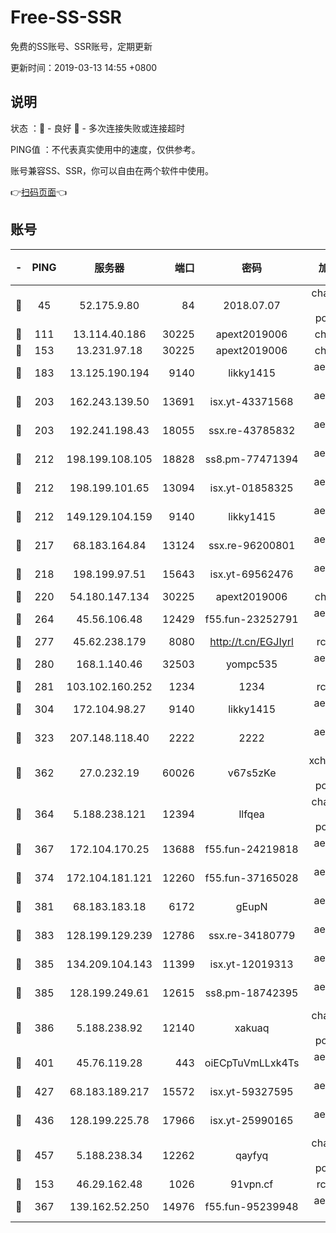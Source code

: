 # Free-SS-SSR

免费的SS账号、SSR账号，定期更新

更新时间：2019-03-13 14:55 +0800

## 说明

状态     ：🙂 - 良好 🙁 - 多次连接失败或连接超时

PING值   ：不代表真实使用中的速度，仅供参考。

账号兼容SS、SSR，你可以自由在两个软件中使用。

👉[扫码页面](https://liesauer.github.io/Free-SS-SSR/)👈

## 账号

|-|PING|服务器|端口|密码|加密方式|区域|
|:----:|:----:|:-----:|-----:|:----:|:----:|:----:|
|🙂|45|52.175.9.80|84|2018.07.07|chacha20-ietf-poly1305|HK|
|🙂|111|13.114.40.186|30225|apext2019006|chacha20|JP|
|🙂|153|13.231.97.18|30225|apext2019006|chacha20|JP|
|🙂|183|13.125.190.194|9140|likky1415|aes-256-cfb|KR|
|🙂|203|162.243.139.50|13691|isx.yt-43371568|aes-256-cfb|US|
|🙂|203|192.241.198.43|18055|ssx.re-43785832|aes-256-cfb|US|
|🙂|212|198.199.108.105|18828|ss8.pm-77471394|aes-256-cfb|US|
|🙂|212|198.199.101.65|13094|isx.yt-01858325|aes-256-cfb|US|
|🙂|212|149.129.104.159|9140|likky1415|aes-256-cfb|HK|
|🙂|217|68.183.164.84|13124|ssx.re-96200801|aes-256-cfb|US|
|🙂|218|198.199.97.51|15643|isx.yt-69562476|aes-256-cfb|US|
|🙂|220|54.180.147.134|30225|apext2019006|chacha20|KR|
|🙂|264|45.56.106.48|12429|f55.fun-23252791|aes-256-cfb|US|
|🙂|277|45.62.238.179|8080|http://t.cn/EGJIyrl|rc4-md5|CA|
|🙂|280|168.1.140.46|32503|yompc535|aes-256-cfb|AU|
|🙂|281|103.102.160.252|1234|1234|rc4-md5|JP|
|🙂|304|172.104.98.27|9140|likky1415|aes-256-cfb|JP|
|🙂|323|207.148.118.40|2222|2222|aes-256-cfb|SG|
|🙂|362|27.0.232.19|60026|v67s5zKe|xchacha20-ietf-poly1305|HK|
|🙂|364|5.188.238.121|12394|llfqea|chacha20-ietf-poly1305|BR|
|🙂|367|172.104.170.25|13688|f55.fun-24219818|aes-256-cfb|SG|
|🙂|374|172.104.181.121|12260|f55.fun-37165028|aes-256-cfb|SG|
|🙂|381|68.183.183.18|6172|gEupN|aes-256-cfb|SG|
|🙂|383|128.199.129.239|12786|ssx.re-34180779|aes-256-cfb|SG|
|🙂|385|134.209.104.143|11399|isx.yt-12019313|aes-256-cfb|SG|
|🙂|385|128.199.249.61|12615|ss8.pm-18742395|aes-256-cfb|SG|
|🙂|386|5.188.238.92|12140|xakuaq|chacha20-ietf-poly1305|BR|
|🙂|401|45.76.119.28|443|oiECpTuVmLLxk4Ts|aes-256-cfb|AU|
|🙂|427|68.183.189.217|15572|isx.yt-59327595|aes-256-cfb|SG|
|🙂|436|128.199.225.78|17966|isx.yt-25990165|aes-256-cfb|SG|
|🙂|457|5.188.238.34|12262|qayfyq|chacha20-ietf-poly1305|BR|
|🙂|153|46.29.162.48|1026|91vpn.cf|rc4-md5|RU|
|🙂|367|139.162.52.250|14976|f55.fun-95239948|aes-256-cfb|SG|
